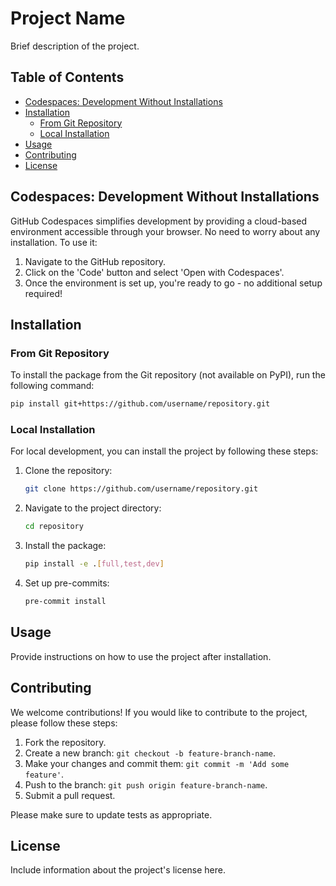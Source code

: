 # Project Name

Brief description of the project.

## Table of Contents
- [Codespaces: Development Without Installations](#codespaces-development-without-installations)
- [Installation](#installation)
  - [From Git Repository](#from-git-repository)
  - [Local Installation](#local-installation)
- [Usage](#usage)
- [Contributing](#contributing)
- [License](#license)

## Codespaces: Development Without Installations

GitHub Codespaces simplifies development by providing a cloud-based environment accessible through your browser. No need to worry about any installation. To use it:

1. Navigate to the GitHub repository.
2. Click on the 'Code' button and select 'Open with Codespaces'.
4. Once the environment is set up, you're ready to go - no additional setup required!

## Installation

### From Git Repository

To install the package from the Git repository (not available on PyPI), run the following command:

```bash
pip install git+https://github.com/username/repository.git
```

### Local Installation

For local development, you can install the project by following these steps:

1. Clone the repository:
   ```bash
   git clone https://github.com/username/repository.git
   ```
2. Navigate to the project directory:
   ```bash
   cd repository
   ```
3. Install the package:
   ```bash
   pip install -e .[full,test,dev]
   ```
4. Set up pre-commits:
   ```bash
   pre-commit install
   ```

## Usage

Provide instructions on how to use the project after installation.

## Contributing

We welcome contributions! If you would like to contribute to the project, please follow these steps:

1. Fork the repository.
2. Create a new branch: `git checkout -b feature-branch-name`.
3. Make your changes and commit them: `git commit -m 'Add some feature'`.
4. Push to the branch: `git push origin feature-branch-name`.
5. Submit a pull request.

Please make sure to update tests as appropriate.

## License

Include information about the project's license here.

